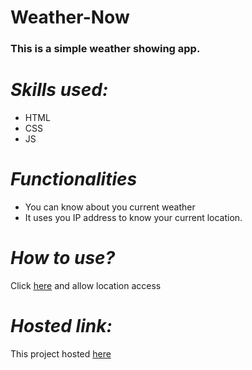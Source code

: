 # Weather-Now
### This is a simple weather showing app.

# *Skills used:*
* HTML
* CSS
* JS
# *Functionalities*
* You can know about you current weather
* It uses you IP address to know your current location.

# *How to use?*
Click [here](https://trapq3du-weather-now.netlify.app/ "My Weather") and allow location access

# *Hosted link:*

This project hosted [here](https://trapq3du-weather-now.netlify.app/ "Simple Calculator")
